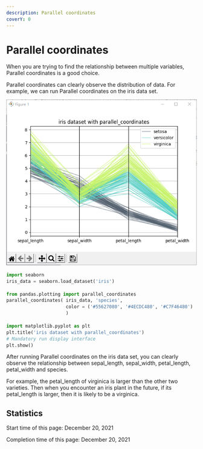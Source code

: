 ```yaml
---
description: Parallel coordinates
coverY: 0
---
```


# Parallel coordinates

When you are trying to find the relationship between multiple variables, Parallel coordinates is a good choice.

Parallel coordinates can clearly observe the distribution of data. For example, we can run Parallel coordinates on the iris data set.

![iris dataset with parallel\_coordinates](<../.gitbook/assets/image (9) (1) (1) (1).png>)

```python
import seaborn
iris_data = seaborn.load_dataset('iris')
 
from pandas.plotting import parallel_coordinates
parallel_coordinates( iris_data, 'species',
                      color = ('#55627080', '#4ECDC480', '#C7F46480')
                      )

import matplotlib.pyplot as plt
plt.title('iris dataset with parallel_coordinates')
# Mandatory run display interface
plt.show()
```

After running Parallel coordinates on the iris data set, you can clearly observe the relationship between sepal\_length, sepal\_width, petal\_length, petal\_width and species.

For example, the petal\_length of virginica is larger than the other two varieties. Then when you encounter an iris plant in the future, if its petal\_length is larger, then it is likely to be a virginica.

## Statistics

Start time of this page: December 20, 2021

Completion time of this page: December 20, 2021

